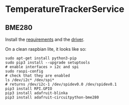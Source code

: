 # TemperatureTrackerService
## BME280
Install the [requirements](https://learn.adafruit.com/circuitpython-on-raspberrypi-linux/installing-circuitpython-on-raspberry-pi)
and the [driver](https://learn.adafruit.com/adafruit-bme280-humidity-barometric-pressure-temperature-sensor-breakout/python-circuitpython-test).

On a clean raspbian lite, it looks like so:

```
sudo apt-get install python3-pip
sudo pip3 install --upgrade setuptools
# enable interfaces > i2c and spi
sudo raspi-config
# check that they are enabled
ls /dev/i2c* /dev/spi*
# returns /dev/i2c-1 /dev/spidev0.0 /dev/spidev0.1
pip3 install RPI.GPIO
pip3 install adafruit-blinka
pip3 install adafruit-circuitpython-bme280

```